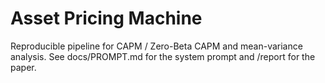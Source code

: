 # Asset Pricing Machine
Reproducible pipeline for CAPM / Zero-Beta CAPM and mean-variance analysis.
See docs/PROMPT.md for the system prompt and /report for the paper.
